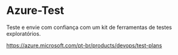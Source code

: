 # Azure-Test

Teste e envie com confiança com um kit de ferramentas de testes exploratórios.

https://azure.microsoft.com/pt-br/products/devops/test-plans


